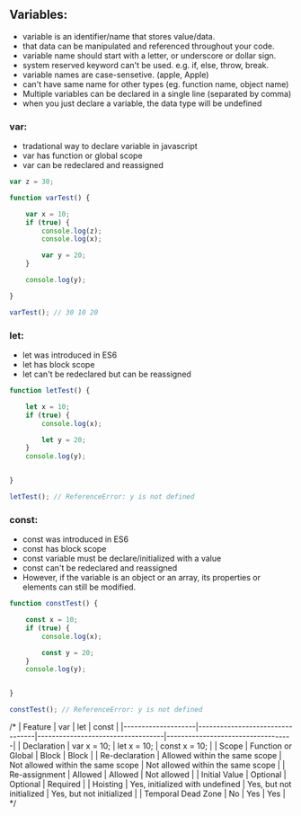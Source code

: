 ## Variables:

- variable is an identifier/name that stores value/data.
- that data can be manipulated and referenced throughout your code.
- variable name should start with a letter, or underscore or dollar sign.
- system reserved keyword can't be used. e.g. if, else, throw, break.
- variable names are case-sensetive. (apple, Apple)
- can't have same name for other types (eg. function name, object name)
- Multiple variables can be declared in a single line (separated by comma)
- when you just declare a variable, the data type will be undefined  


### var:
- tradational way to declare variable in javascript
- var has function or global scope 
- var can be redeclared and reassigned

```javascript
var z = 30;

function varTest() {

    var x = 10;
    if (true) {
        console.log(z);
        console.log(x);

        var y = 20;
    }

    console.log(y);

}

varTest(); // 30 10 20
```


### let:
- let was introduced in ES6
- let has block scope 
- let can't be redeclared but can be reassigned

```javascript
function letTest() {

    let x = 10;
    if (true) {
        console.log(x);

        let y = 20;
    }
    console.log(y);


}

letTest(); // ReferenceError: y is not defined
```


### const:
- const was introduced in ES6
- const has block scope 
- const variable must be declare/initialized with a value
- const can't be redeclared and reassigned
- However, if the variable is an object or an array, its properties or elements can still be modified.

```javascript
function constTest() {

    const x = 10;
    if (true) {
        console.log(x);

        const y = 20;
    }
    console.log(y);


}

constTest(); // ReferenceError: y is not defined
```


/*
| Feature            | var                             | let                               | const                             |
|--------------------|---------------------------------|-----------------------------------|-----------------------------------|
| Declaration        | var x = 10;                     | let x = 10;                       | const x = 10;                     |
| Scope              | Function or Global              | Block                             | Block                             |
| Re-declaration     | Allowed within the same scope   | Not allowed within the same scope | Not allowed within the same scope |
| Re-assignment      | Allowed                         | Allowed                           | Not allowed                       |
| Initial Value      | Optional                        | Optional                          | Required                          |
| Hoisting           | Yes, initialized with undefined | Yes, but not initialized          | Yes, but not initialized          |
| Temporal Dead Zone | No                              | Yes                               | Yes                               |
*/
